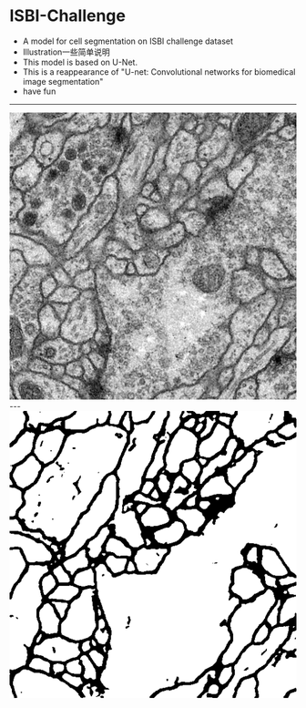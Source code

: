 # ISBI-Challenge
- A model for cell segmentation on ISBI challenge dataset 
- Illustration一些简单说明
- This model is based on U-Net.
- This is a reappearance of "U-net: Convolutional networks for biomedical image segmentation"
- have fun
---
<img src="https://github.com/guolinbuaa/ISBI-Challenge/blob/master/test.png"/>
---
<img src="https://github.com/guolinbuaa/ISBI-Challenge/blob/master/result.png"/>
